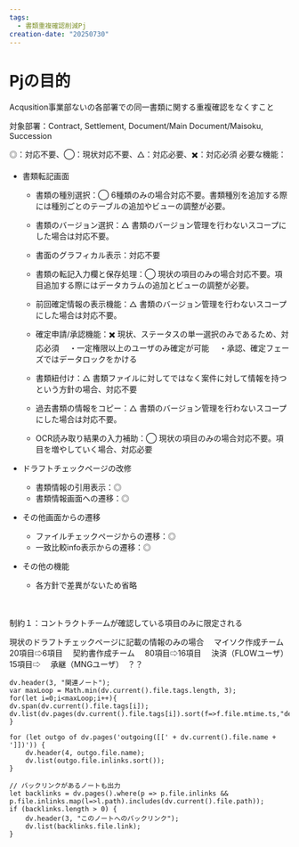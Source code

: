 ```yaml
---
tags:
  - 書類重複確認削減Pj
creation-date: "20250730"
---
```


# Pjの目的

Acqusition事業部ないの各部署での同一書類に関する重複確認をなくすこと

対象部署：Contract, Settlement, Document/Main Document/Maisoku, Succession


◎：対応不要、◯：現状対応不要、△：対応必要、✖️：対応必須
必要な機能：
- 書類転記画面
	- 書類の種別選択：◯
	  6種類のみの場合対応不要。書類種別を追加する際には種別ごとのテーブルの追加やビューの調整が必要。
	  
	- 書類のバージョン選択：△
	  書類のバージョン管理を行わないスコープにした場合は対応不要。
	  
	- 書面のグラフィカル表示：対応不要
	  
	- 書類の転記入力欄と保存処理：◯
	  現状の項目のみの場合対応不要。項目追加する際にはデータカラムの追加とビューの調整が必要。
	  
	- 前回確定情報の表示機能：△
	  書類のバージョン管理を行わないスコープにした場合は対応不要。
	  
	- 確定申請/承認機能：✖️
	  現状、ステータスの単一選択のみであるため、対応必須
	  　・一定権限以上のユーザのみ確定が可能
	  　・承認、確定フェーズではデータロックをかける
	  
	- 書類紐付け：△
	  書類ファイルに対してではなく案件に対して情報を持つという方針の場合、対応不要
	  
	- 過去書類の情報をコピー：△
	  書類のバージョン管理を行わないスコープにした場合は対応不要。
	  
	- OCR読み取り結果の入力補助：◯
	  現状の項目のみの場合対応不要。項目を増やしていく場合、対応必要
	  
 - ドラフトチェックページの改修
	 - 書類情報の引用表示：◎
	 - 書類情報画面への遷移：◎
	   
 - その他画面からの遷移
	 - ファイルチェックページからの遷移：◎
	 - 一致比較info表示からの遷移：◎
	   
- その他の機能
	- 各方針で差異がないため省略

　

制約１：コントラクトチームが確認している項目のみに限定される

現状のドラフトチェックページに記載の情報のみの場合
　マイソク作成チーム　20項目⇨6項目
　契約書作成チーム　 80項目⇨16項目
　決済（FLOWユーザ）　15項目⇨
　承継（MNGユーザ）　？？





```dataviewjs
dv.header(3, "関連ノート");
var maxLoop = Math.min(dv.current().file.tags.length, 3);
for(let i=0;i<maxLoop;i++){
dv.span(dv.current().file.tags[i]);
dv.list(dv.pages(dv.current().file.tags[i]).sort(f=>f.file.mtime.ts,"desc").limit(15).file.link);
}

for (let outgo of dv.pages('outgoing([[' + dv.current().file.name + ']])')) {
    dv.header(4, outgo.file.name);
    dv.list(outgo.file.inlinks.sort());
}

// バックリンクがあるノートも出力
let backlinks = dv.pages().where(p => p.file.inlinks && p.file.inlinks.map(l=>l.path).includes(dv.current().file.path));
if (backlinks.length > 0) {
    dv.header(3, "このノートへのバックリンク");
    dv.list(backlinks.file.link);
}

```